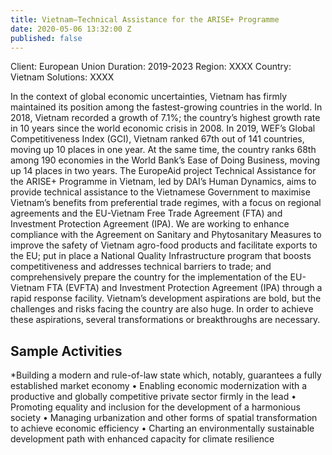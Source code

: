 ```yaml
---
title: Vietnam—Technical Assistance for the ARISE+ Programme
date: 2020-05-06 13:32:00 Z
published: false
---
```


 
Client: European Union
Duration: 2019-2023
Region: XXXX
Country: Vietnam
Solutions: XXXX

In the context of global economic uncertainties, Vietnam has firmly maintained its position among the fastest-growing countries in the world. In 2018, Vietnam recorded a growth of 7.1%; the country’s highest growth rate in 10 years since the world economic crisis in 2008. In 2019, WEF’s Global Competitiveness Index (GCI), Vietnam ranked 67th out of 141 countries, moving up 10 places in one year. At the same time, the country ranks 68th among 190 economies in the World Bank’s Ease of Doing Business, moving up 14 places in two years.
The EuropeAid project Technical Assistance for the ARISE+ Programme in Vietnam, led by DAI’s Human Dynamics, aims to provide technical assistance to the Vietnamese Government to maximise Vietnam’s benefits from preferential trade regimes, with a focus on regional agreements and the EU-Vietnam Free Trade Agreement (FTA) and Investment Protection Agreement (IPA). We are working to enhance compliance with the Agreement on Sanitary and Phytosanitary Measures to improve the safety of Vietnam agro-food products and facilitate exports to the EU; put in place a National Quality Infrastructure program that boosts competitiveness and addresses technical barriers to trade; and comprehensively prepare the country for the implementation of the EU-Vietnam FTA (EVFTA) and Investment Protection Agreement (IPA) through a rapid response facility.
Vietnam’s development aspirations are bold, but the challenges and risks facing the country are also huge. In order to achieve these aspirations, several transformations or breakthroughs are necessary. 

## Sample Activities

*Building a modern and rule-of-law state which, notably, guarantees a fully established market economy
•	Enabling economic modernization with a productive and globally competitive private sector firmly in the lead
•	Promoting equality and inclusion for the development of a harmonious society
•	Managing urbanization and other forms of spatial transformation to achieve economic efficiency
•	Charting an environmentally sustainable development path with enhanced capacity for climate resilience
